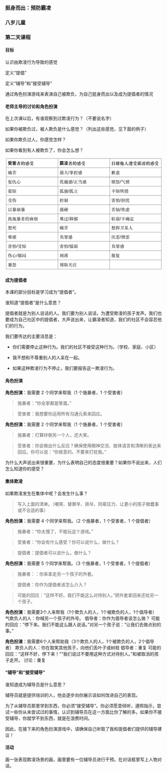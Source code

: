 ### 挺身而出：预防霸凌

### 八岁儿童

### 第二天课程

#### 目标

认识由欺凌行为导致的感觉

定义“提倡”

定义“辅导”和“接受辅导”

通过角色扮演游戏来表演自己被欺负，为自己挺身而出以及成为提倡者的情况

#### 老师主导的讨论和角色扮演

在上次课以后，有谁观察到过欺凌行为？（不要说名字）

如果你被欺负过，被人欺负是什么感觉？（列出这些感觉，见下面的例子）

如果你欺负过人，你感觉怎样？

如果你看到有人被欺负了，你会怎么想？

![](/assets/QQ20160724-2.png)

#### 成为提倡者

本课的部分目标是学习成为“提倡者”。

谁知道“提倡者”是什么意思？

提倡者就是为别人说话的人。我们要为别人说话，为遭受欺凌的孩子发声。我们也要成为自己社区中的提倡者，大声说出来，让霸凌者知道，我们的社区不会容忍他们的行为。

我们要传达的主要消息是：

* 你们需要停止这种行为。我们的社区不接受这种行为。（学校、家庭、小区）

* 我不想和不尊重别人的人呆在一起。

* 如果这种欺凌行为不停止，我们要报告这一欺凌行为。

#### 角色扮演

**角色扮演**：我需要 2 个同学来帮我（1 个施暴者，1 个受害者）

> 施暴者：“你全家都是笨蛋。”

> 受害者：我想要你运用所有沟通元素来回应。

 **角色扮演**：我需要 2 个同学来帮我（1 个施暴者，1 个受害者）

> 施暴者：打算绊倒另一个人，还大笑。

> 受害者：你会做出什么反应？确保使用眼神交流、肢体语言和清晰的表达来回应。你可以说：“你故意的。不要来打扰我。”

为什么大声说出来很重要，为什么表明自己的态度很重要？如果你不说出来，人们怎么知道你的感受？

#### 集体欺凌

如果欺凌发生在集体中呢？会发生什么事？

> 写入上面的清单。（嘲笑、替罪羊、排斥、同辈压力、让更小的孩子做蠢事或不合适的事）

**角色扮演**：我需要 4 个同学来帮我。（2 个施暴者，1 个受害者，1 个提倡者）

> 施暴者：“你太慢了，不能玩这个游戏。”

> 受害者：“你会有什么感受？你可以说什么，做什么？

> 提倡者：提倡者可以说什么，做什么？

**角色扮演**：我需要 5 个同学来帮我。（3 个施暴者，1 个受害者，1 个提倡者）

> 施暴者：：你来拿走另一个孩子的外套。

> 提倡者：你作为提倡者该怎么介入？

> 可能的回应：“这样不好。我们不能这么对待别人。”把外套拿回来还给另一个孩子。

**角色扮演**：我需要3个人来帮我（1个欺负人的人，1个被欺负的人，1个倡导者）
气欺负人的人：你喊另一个孩子的外号。
倡导者：你作为倡导者该怎么做？
可能的回应：“停下来。我们不能这么跟人说话。”对另一个孩子说：“让我们去做点别的事。”

**角色扮演**：我需要6个人来帮助我（3个欺负人的人，1个被欺负的人，2个倡导者）
欺负人的人：你在取笑其他孩子，向他们丢叶子或树枝
倡导者：重复
可能的回应：“这样不好，停下来！”“我们说过不要用这种方式对待别人。”和被取消的孩子走开。
讨论：重复

#### “辅导”和“接受辅导”

谁知道成为辅导员是什么意思？

辅导员就是提供培训的人，他会逐步向你展示该如何改进自己的表现。

为了从辅导员那里学到东西，你必须“接受辅导”。你必须愿意倾听，遵照指示，尝试一些你从未尝试过的事情，认识到辅导员在这一方面比你了解的多。如果你不接受辅导，你就学不到东西，就是在浪费时间。

因此，在接下来的角色扮演游戏中，请确保自己听取了我和提倡者们提供的辅导建议！

#### 活动

画一张表现欺凌场景的画，画里要有一位辅导员进行干预。在对话框里写上人物对话。









